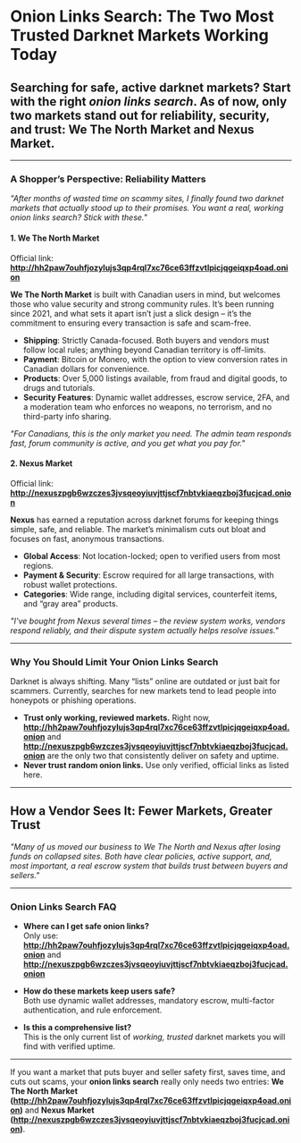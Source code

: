 # Onion Links Search: The Two Most Trusted Darknet Markets Working Today

## Searching for safe, active darknet markets? Start with the right *onion links search*. As of now, only two markets stand out for reliability, security, and trust: **We The North Market** and **Nexus Market**.

---

### A Shopper’s Perspective: Reliability Matters

_"After months of wasted time on scammy sites, I finally found two darknet markets that actually stood up to their promises. You want a real, working onion links search? Stick with these."_

#### 1. **We The North Market**  
Official link: **http://hh2paw7ouhfjozylujs3qp4rql7xc76ce63ffzvtlpicjqgeiqxp4oad.onion**

**We The North Market** is built with Canadian users in mind, but welcomes those who value security and strong community rules. It’s been running since 2021, and what sets it apart isn’t just a slick design – it’s the commitment to ensuring every transaction is safe and scam-free.

- **Shipping**: Strictly Canada-focused. Both buyers and vendors must follow local rules; anything beyond Canadian territory is off-limits.
- **Payment**: Bitcoin or Monero, with the option to view conversion rates in Canadian dollars for convenience.
- **Products**: Over 5,000 listings available, from fraud and digital goods, to drugs and tutorials.
- **Security Features**: Dynamic wallet addresses, escrow service, 2FA, and a moderation team who enforces no weapons, no terrorism, and no third-party info sharing.

_"For Canadians, this is the only market you need. The admin team responds fast, forum community is active, and you get what you pay for."_

#### 2. **Nexus Market**  
Official link: **http://nexuszpgb6wzczes3jvsqeoyiuvjttjscf7nbtvkiaeqzboj3fucjcad.onion**

**Nexus** has earned a reputation across darknet forums for keeping things simple, safe, and reliable. The market’s minimalism cuts out bloat and focuses on fast, anonymous transactions.

- **Global Access**: Not location-locked; open to verified users from most regions.
- **Payment & Security**: Escrow required for all large transactions, with robust wallet protections.
- **Categories**: Wide range, including digital services, counterfeit items, and “gray area” products.

_"I've bought from Nexus several times – the review system works, vendors respond reliably, and their dispute system actually helps resolve issues."_

---

### Why You Should Limit Your Onion Links Search

Darknet is always shifting. Many “lists” online are outdated or just bait for scammers. Currently, searches for new markets tend to lead people into honeypots or phishing operations.

- **Trust only working, reviewed markets.** Right now, **http://hh2paw7ouhfjozylujs3qp4rql7xc76ce63ffzvtlpicjqgeiqxp4oad.onion** and **http://nexuszpgb6wzczes3jvsqeoyiuvjttjscf7nbtvkiaeqzboj3fucjcad.onion** are the only two that consistently deliver on safety and uptime.
- **Never trust random onion links.** Use only verified, official links as listed here.

---

## How a Vendor Sees It: Fewer Markets, Greater Trust

_"Many of us moved our business to We The North and Nexus after losing funds on collapsed sites. Both have clear policies, active support, and, most important, a real escrow system that builds trust between buyers and sellers."_

---

### Onion Links Search FAQ

- **Where can I get safe onion links?**  
  Only use: **http://hh2paw7ouhfjozylujs3qp4rql7xc76ce63ffzvtlpicjqgeiqxp4oad.onion** and **http://nexuszpgb6wzczes3jvsqeoyiuvjttjscf7nbtvkiaeqzboj3fucjcad.onion**

- **How do these markets keep users safe?**  
  Both use dynamic wallet addresses, mandatory escrow, multi-factor authentication, and rule enforcement.

- **Is this a comprehensive list?**  
  This is the only current list of *working, trusted* darknet markets you will find with verified uptime.

---

If you want a market that puts buyer and seller safety first, saves time, and cuts out scams, your **onion links search** really only needs two entries: **We The North Market (http://hh2paw7ouhfjozylujs3qp4rql7xc76ce63ffzvtlpicjqgeiqxp4oad.onion)** and **Nexus Market (http://nexuszpgb6wzczes3jvsqeoyiuvjttjscf7nbtvkiaeqzboj3fucjcad.onion)**.